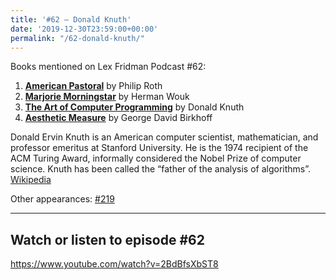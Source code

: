 ```yaml
---
title: '#62 – Donald Knuth'
date: '2019-12-30T23:59:00+00:00'
permalink: "/62-donald-knuth/"
---
```


Books mentioned on Lex Fridman Podcast #62:

1. <b><a href="https://amzn.to/3hVA2iT" target="_blank" rel="sponsored noopener noreferrer">American Pastoral</a></b> by Philip Roth
2. <b><a href="https://amzn.to/3GJWDth" target="_blank" rel="sponsored noopener noreferrer">Marjorie Morningstar</a></b> by Herman Wouk
3. <b><a href="https://amzn.to/3EILBD3" target="_blank" rel="sponsored noopener noreferrer">The Art of Computer Programming</a></b> by Donald Knuth
4. <b><a href="https://amzn.to/3XbSaoN" target="_blank" rel="sponsored noopener noreferrer">Aesthetic Measure</a></b> by George David Birkhoff

<!--more-->

Donald Ervin Knuth is an American computer scientist, mathematician, and professor emeritus at Stanford University. He is the 1974 recipient of the ACM Turing Award, informally considered the Nobel Prize of computer science. Knuth has been called the “father of the analysis of algorithms”. <a href="https://en.wikipedia.org/wiki/Donald_Knuth" target="_blank">Wikipedia</a>

Other appearances: [\#219](/219-donald-knuth/)

- - - - - -

## Watch or listen to episode #62

<https://www.youtube.com/watch?v=2BdBfsXbST8>